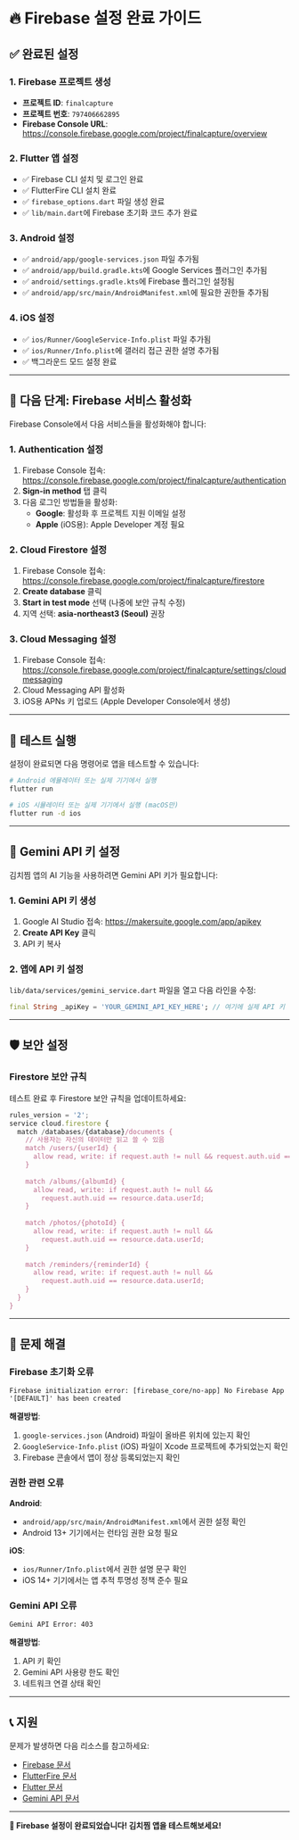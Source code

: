 # 🔥 Firebase 설정 완료 가이드

## ✅ 완료된 설정

### 1. Firebase 프로젝트 생성
- **프로젝트 ID**: `finalcapture`
- **프로젝트 번호**: `797406662895`
- **Firebase Console URL**: https://console.firebase.google.com/project/finalcapture/overview

### 2. Flutter 앱 설정
- ✅ Firebase CLI 설치 및 로그인 완료
- ✅ FlutterFire CLI 설치 완료
- ✅ `firebase_options.dart` 파일 생성 완료
- ✅ `lib/main.dart`에 Firebase 초기화 코드 추가 완료

### 3. Android 설정
- ✅ `android/app/google-services.json` 파일 추가됨
- ✅ `android/app/build.gradle.kts`에 Google Services 플러그인 추가됨
- ✅ `android/settings.gradle.kts`에 Firebase 플러그인 설정됨
- ✅ `android/app/src/main/AndroidManifest.xml`에 필요한 권한들 추가됨

### 4. iOS 설정
- ✅ `ios/Runner/GoogleService-Info.plist` 파일 추가됨
- ✅ `ios/Runner/Info.plist`에 갤러리 접근 권한 설명 추가됨
- ✅ 백그라운드 모드 설정 완료

---

## 🚀 다음 단계: Firebase 서비스 활성화

Firebase Console에서 다음 서비스들을 활성화해야 합니다:

### 1. Authentication 설정
1. Firebase Console 접속: https://console.firebase.google.com/project/finalcapture/authentication
2. **Sign-in method** 탭 클릭
3. 다음 로그인 방법들을 활성화:
   - **Google**: 활성화 후 프로젝트 지원 이메일 설정
   - **Apple** (iOS용): Apple Developer 계정 필요

### 2. Cloud Firestore 설정
1. Firebase Console 접속: https://console.firebase.google.com/project/finalcapture/firestore
2. **Create database** 클릭
3. **Start in test mode** 선택 (나중에 보안 규칙 수정)
4. 지역 선택: **asia-northeast3 (Seoul)** 권장

### 3. Cloud Messaging 설정
1. Firebase Console 접속: https://console.firebase.google.com/project/finalcapture/settings/cloudmessaging
2. Cloud Messaging API 활성화
3. iOS용 APNs 키 업로드 (Apple Developer Console에서 생성)

---

## 📱 테스트 실행

설정이 완료되면 다음 명령어로 앱을 테스트할 수 있습니다:

```bash
# Android 에뮬레이터 또는 실제 기기에서 실행
flutter run

# iOS 시뮬레이터 또는 실제 기기에서 실행 (macOS만)
flutter run -d ios
```

---

## 🔑 Gemini API 키 설정

김치찜 앱의 AI 기능을 사용하려면 Gemini API 키가 필요합니다:

### 1. Gemini API 키 생성
1. Google AI Studio 접속: https://makersuite.google.com/app/apikey
2. **Create API Key** 클릭
3. API 키 복사

### 2. 앱에 API 키 설정
`lib/data/services/gemini_service.dart` 파일을 열고 다음 라인을 수정:

```dart
final String _apiKey = 'YOUR_GEMINI_API_KEY_HERE'; // 여기에 실제 API 키 입력
```

---

## 🛡️ 보안 설정

### Firestore 보안 규칙
테스트 완료 후 Firestore 보안 규칙을 업데이트하세요:

```javascript
rules_version = '2';
service cloud.firestore {
  match /databases/{database}/documents {
    // 사용자는 자신의 데이터만 읽고 쓸 수 있음
    match /users/{userId} {
      allow read, write: if request.auth != null && request.auth.uid == userId;
    }
    
    match /albums/{albumId} {
      allow read, write: if request.auth != null && 
        request.auth.uid == resource.data.userId;
    }
    
    match /photos/{photoId} {
      allow read, write: if request.auth != null && 
        request.auth.uid == resource.data.userId;
    }
    
    match /reminders/{reminderId} {
      allow read, write: if request.auth != null && 
        request.auth.uid == resource.data.userId;
    }
  }
}
```

---

## 🔧 문제 해결

### Firebase 초기화 오류
```
Firebase initialization error: [firebase_core/no-app] No Firebase App '[DEFAULT]' has been created
```

**해결방법**:
1. `google-services.json` (Android) 파일이 올바른 위치에 있는지 확인
2. `GoogleService-Info.plist` (iOS) 파일이 Xcode 프로젝트에 추가되었는지 확인
3. Firebase 콘솔에서 앱이 정상 등록되었는지 확인

### 권한 관련 오류
**Android**: 
- `android/app/src/main/AndroidManifest.xml`에서 권한 설정 확인
- Android 13+ 기기에서는 런타임 권한 요청 필요

**iOS**: 
- `ios/Runner/Info.plist`에서 권한 설명 문구 확인
- iOS 14+ 기기에서는 앱 추적 투명성 정책 준수 필요

### Gemini API 오류
```
Gemini API Error: 403
```

**해결방법**:
1. API 키 확인
2. Gemini API 사용량 한도 확인
3. 네트워크 연결 상태 확인

---

## 📞 지원

문제가 발생하면 다음 리소스를 참고하세요:

- [Firebase 문서](https://firebase.google.com/docs)
- [FlutterFire 문서](https://firebase.flutter.dev/)
- [Flutter 문서](https://docs.flutter.dev/)
- [Gemini API 문서](https://developers.generativeai.google.com/)

---

**🎉 Firebase 설정이 완료되었습니다! 김치찜 앱을 테스트해보세요!**
